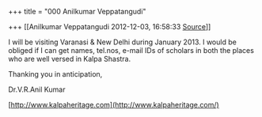 +++
title = "000 Anilkumar Veppatangudi"

+++
[[Anilkumar Veppatangudi	2012-12-03, 16:58:33 [Source](https://groups.google.com/g/bvparishat/c/YYdY0Wg2vfk)]]



I will be visiting Varanasi & New Delhi during January 2013. I would be obliged if I can get names, tel.nos, e-mail IDs of scholars in both the places who are well versed in Kalpa Shastra.

Thanking you in anticipation,  

Dr.V.R.Anil Kumar

[http://www.kalpaheritage.com](http://www.kalpaheritage.com/)

  

